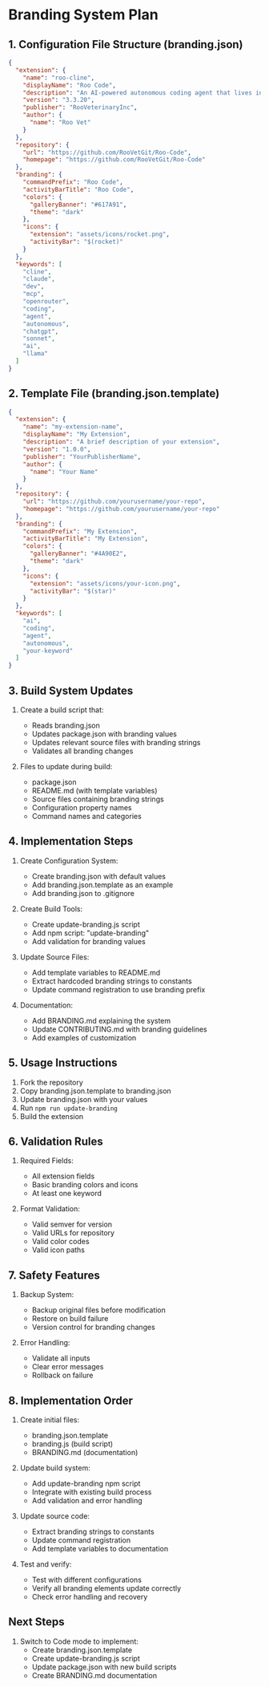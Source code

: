 # Branding System Plan

## 1. Configuration File Structure (branding.json)

```json
{
  "extension": {
    "name": "roo-cline",
    "displayName": "Roo Code",
    "description": "An AI-powered autonomous coding agent that lives in your editor.",
    "version": "3.3.20",
    "publisher": "RooVeterinaryInc",
    "author": {
      "name": "Roo Vet"
    }
  },
  "repository": {
    "url": "https://github.com/RooVetGit/Roo-Code",
    "homepage": "https://github.com/RooVetGit/Roo-Code"
  },
  "branding": {
    "commandPrefix": "Roo Code",
    "activityBarTitle": "Roo Code",
    "colors": {
      "galleryBanner": "#617A91",
      "theme": "dark"
    },
    "icons": {
      "extension": "assets/icons/rocket.png",
      "activityBar": "$(rocket)"
    }
  },
  "keywords": [
    "cline",
    "claude",
    "dev",
    "mcp",
    "openrouter",
    "coding",
    "agent",
    "autonomous",
    "chatgpt",
    "sonnet",
    "ai",
    "llama"
  ]
}
```

## 2. Template File (branding.json.template)

```json
{
  "extension": {
    "name": "my-extension-name",
    "displayName": "My Extension",
    "description": "A brief description of your extension",
    "version": "1.0.0",
    "publisher": "YourPublisherName",
    "author": {
      "name": "Your Name"
    }
  },
  "repository": {
    "url": "https://github.com/yourusername/your-repo",
    "homepage": "https://github.com/yourusername/your-repo"
  },
  "branding": {
    "commandPrefix": "My Extension",
    "activityBarTitle": "My Extension",
    "colors": {
      "galleryBanner": "#4A90E2",
      "theme": "dark"
    },
    "icons": {
      "extension": "assets/icons/your-icon.png",
      "activityBar": "$(star)"
    }
  },
  "keywords": [
    "ai",
    "coding",
    "agent",
    "autonomous",
    "your-keyword"
  ]
}
```

## 3. Build System Updates

1. Create a build script that:
   - Reads branding.json
   - Updates package.json with branding values
   - Updates relevant source files with branding strings
   - Validates all branding changes

2. Files to update during build:
   - package.json
   - README.md (with template variables)
   - Source files containing branding strings
   - Configuration property names
   - Command names and categories

## 4. Implementation Steps

1. Create Configuration System:
   - Create branding.json with default values
   - Add branding.json.template as an example
   - Add branding.json to .gitignore

2. Create Build Tools:
   - Create update-branding.js script
   - Add npm script: "update-branding"
   - Add validation for branding values

3. Update Source Files:
   - Add template variables to README.md
   - Extract hardcoded branding strings to constants
   - Update command registration to use branding prefix

4. Documentation:
   - Add BRANDING.md explaining the system
   - Update CONTRIBUTING.md with branding guidelines
   - Add examples of customization

## 5. Usage Instructions

1. Fork the repository
2. Copy branding.json.template to branding.json
3. Update branding.json with your values
4. Run `npm run update-branding`
5. Build the extension

## 6. Validation Rules

1. Required Fields:
   - All extension fields
   - Basic branding colors and icons
   - At least one keyword

2. Format Validation:
   - Valid semver for version
   - Valid URLs for repository
   - Valid color codes
   - Valid icon paths

## 7. Safety Features

1. Backup System:
   - Backup original files before modification
   - Restore on build failure
   - Version control for branding changes

2. Error Handling:
   - Validate all inputs
   - Clear error messages
   - Rollback on failure

## 8. Implementation Order

1. Create initial files:
   - branding.json.template
   - branding.js (build script)
   - BRANDING.md (documentation)

2. Update build system:
   - Add update-branding npm script
   - Integrate with existing build process
   - Add validation and error handling

3. Update source code:
   - Extract branding strings to constants
   - Update command registration
   - Add template variables to documentation

4. Test and verify:
   - Test with different configurations
   - Verify all branding elements update correctly
   - Check error handling and recovery

## Next Steps

1. Switch to Code mode to implement:
   - Create branding.json.template
   - Create update-branding.js script
   - Update package.json with new build scripts
   - Create BRANDING.md documentation